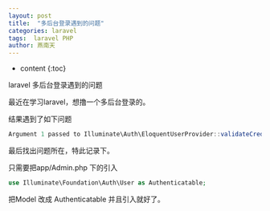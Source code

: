 ```yaml
---
layout: post
title:  "多后台登录遇到的问题"
categories: laravel
tags:  laravel PHP
author: 燕南天
---
```


* content
{:toc}


laravel 多后台登录遇到的问题

最近在学习laravel，想撸一个多后台登录的。

结果遇到了如下问题

```js
Argument 1 passed to Illuminate\Auth\EloquentUserProvider::validateCredentials() must be an instance of Illuminate\Contracts\Auth\Authenticatable, instance of App\Admin given, called in /Applications/MAMP/htdocs/blog/vendor/laravel/framework/src/Illuminate/Auth/SessionGuard.php on line 379
```

最后找出问题所在，特此记录下。


只需要把app/Admin.php 下的引入

```php
use Illuminate\Foundation\Auth\User as Authenticatable;
```

把Model 改成 Authenticatable 并且引入就好了。

